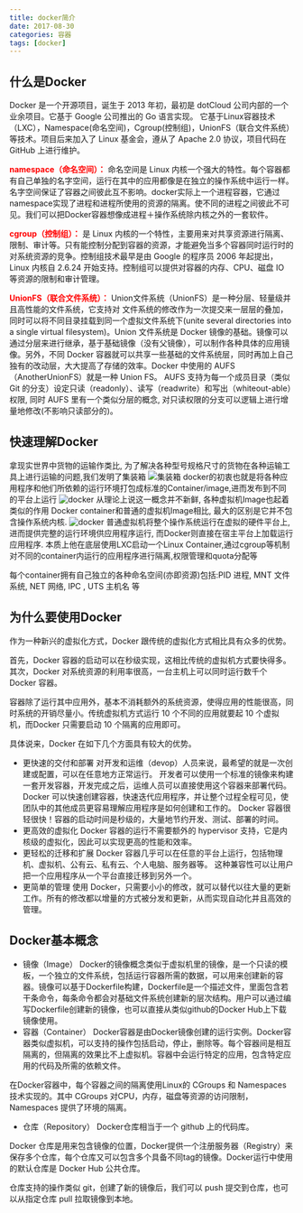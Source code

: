 ```yaml
---
title: docker简介
date: 2017-08-30
categories: 容器
tags: [docker]
---
```

## 什么是Docker

Docker 是一个开源项目，诞生于 2013 年初，最初是 dotCloud 公司内部的一个业余项目。它基于 Google 公司推出的 Go 语言实现。 它基于Linux容器技术（LXC），Namespace(命名空间)，Cgroup(控制组)，UnionFS（联合文件系统）等技术。项目后来加入了 Linux 基金会，遵从了 Apache 2.0 协议，项目代码在 GitHub 上进行维护。   

**<font color="red"> namespace（命名空间）：</font>** 命名空间是 Linux 内核一个强大的特性。每个容器都有自己单独的名字空间，运行在其中的应用都像是在独立的操作系统中运行一样。名字空间保证了容器之间彼此互不影响。docker实际上一个进程容器，它通过namespace实现了进程和进程所使用的资源的隔离。使不同的进程之间彼此不可见。我们可以把Docker容器想像成进程＋操作系统除内核之外的一套软件。

**<font color="red"> cgroup（控制组）：</font>** 是 Linux 内核的一个特性，主要用来对共享资源进行隔离、限制、审计等。只有能控制分配到容器的资源，才能避免当多个容器同时运行时的对系统资源的竞争。控制组技术最早是由 Google 的程序员 2006 年起提出，Linux 内核自 2.6.24 开始支持。控制组可以提供对容器的内存、CPU、磁盘 IO 等资源的限制和审计管理。

**<font color="red"> UnionFS（联合文件系统）：</font>** Union文件系统（UnionFS）是一种分层、轻量级并且高性能的文件系统，它支持对 文件系统的修改作为一次提交来一层层的叠加，同时可以将不同目录挂载到同一个虚拟文件系统下(unite several directories into a single virtual filesystem)。Union 文件系统是 Docker 镜像的基础。镜像可以通过分层来进行继承，基于基础镜像（没有父镜像），可以制作各种具体的应用镜像。另外，不同 Docker 容器就可以共享一些基础的文件系统层，同时再加上自己独有的改动层，大大提高了存储的效率。Docker 中使用的 AUFS（AnotherUnionFS）就是一种 Union FS。 AUFS 支持为每一个成员目录（类似 Git 的分支）设定只读（readonly）、读写（readwrite）和写出（whiteout-able）权限, 同时 AUFS 里有一个类似分层的概念, 对只读权限的分支可以逻辑上进行增量地修改(不影响只读部分的)。

## 快速理解Docker
拿现实世界中货物的运输作类比, 为了解决各种型号规格尺寸的货物在各种运输工具上进行运输的问题,我们发明了集装箱
![集装箱](1.jpg)
docker的初衷也就是将各种应用程序和他们所依赖的运行环境打包成标准的Container/image,进而发布到不同的平台上运行
![docker](2.jpg)
从理论上说这一概念并不新鲜, 各种虚拟机Image也起着类似的作用
Docker container和普通的虚拟机Image相比, 最大的区别是它并不包含操作系统内核.
![docker](3.jpg)
普通虚拟机将整个操作系统运行在虚拟的硬件平台上, 进而提供完整的运行环境供应用程序运行, 而Docker则直接在宿主平台上加载运行应用程序. 本质上他在底层使用LXC启动一个Linux Container,通过cgroup等机制对不同的container内运行的应用程序进行隔离,权限管理和quota分配等

每个container拥有自己独立的各种命名空间(亦即资源)包括:PID 进程, MNT 文件系统, NET 网络, IPC , UTS 主机名 等

## 为什么要使用Docker
作为一种新兴的虚拟化方式，Docker 跟传统的虚拟化方式相比具有众多的优势。

首先，Docker 容器的启动可以在秒级实现，这相比传统的虚拟机方式要快得多。 其次，Docker 对系统资源的利用率很高，一台主机上可以同时运行数千个 Docker 容器。

容器除了运行其中应用外，基本不消耗额外的系统资源，使得应用的性能很高，同时系统的开销尽量小。传统虚拟机方式运行 10 个不同的应用就要起 10 个虚拟机，而Docker 只需要启动 10 个隔离的应用即可。

具体说来，Docker 在如下几个方面具有较大的优势。

- 更快速的交付和部署
对开发和运维（devop）人员来说，最希望的就是一次创建或配置，可以在任意地方正常运行。
开发者可以使用一个标准的镜像来构建一套开发容器，开发完成之后，运维人员可以直接使用这个容器来部署代码。 Docker 可以快速创建容器，快速迭代应用程序，并让整个过程全程可见，使团队中的其他成员更容易理解应用程序是如何创建和工作的。 Docker 容器很轻很快！容器的启动时间是秒级的，大量地节约开发、测试、部署的时间。
- 更高效的虚拟化
Docker 容器的运行不需要额外的 hypervisor 支持，它是内核级的虚拟化，因此可以实现更高的性能和效率。
- 更轻松的迁移和扩展
Docker 容器几乎可以在任意的平台上运行，包括物理机、虚拟机、公有云、私有云、个人电脑、服务器等。 这种兼容性可以让用户把一个应用程序从一个平台直接迁移到另外一个。
- 更简单的管理
使用 Docker，只需要小小的修改，就可以替代以往大量的更新工作。所有的修改都以增量的方式被分发和更新，从而实现自动化并且高效的管理。

## Docker基本概念
- 镜像（Image）
Docker的镜像概念类似于虚拟机里的镜像，是一个只读的模板，一个独立的文件系统，包括运行容器所需的数据，可以用来创建新的容器。镜像可以基于Dockerfile构建，Dockerfile是一个描述文件，里面包含若干条命令，每条命令都会对基础文件系统创建新的层次结构。用户可以通过编写Dockerfile创建新的镜像，也可以直接从类似github的Docker Hub上下载镜像使用。
- 容器（Container）
Docker容器是由Docker镜像创建的运行实例。Docker容器类似虚拟机，可以支持的操作包括启动，停止，删除等。每个容器间是相互隔离的，但隔离的效果比不上虚拟机。容器中会运行特定的应用，包含特定应用的代码及所需的依赖文件。

在Docker容器中，每个容器之间的隔离使用Linux的 CGroups 和 Namespaces技术实现的。其中 CGroups 对CPU，内存，磁盘等资源的访问限制，Namespaces 提供了环境的隔离。
- 仓库（Repository）
Docker仓库相当于一个 github 上的代码库。

Docker 仓库是用来包含镜像的位置，Docker提供一个注册服务器（Registry）来保存多个仓库，每个仓库又可以包含多个具备不同tag的镜像。Docker运行中使用的默认仓库是 Docker Hub 公共仓库。

仓库支持的操作类似 git，创建了新的镜像后，我们可以 push 提交到仓库，也可以从指定仓库 pull 拉取镜像到本地。
